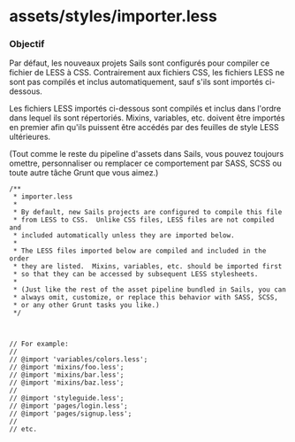 # assets/styles/importer.less
### Objectif

Par défaut, les nouveaux projets Sails sont configurés pour compiler ce fichier de LESS à CSS. Contrairement aux fichiers CSS, les fichiers LESS ne sont pas compilés et inclus automatiquement, sauf s'ils sont importés ci-dessous.

Les fichiers LESS importés ci-dessous sont compilés et inclus dans l'ordre dans lequel ils sont répertoriés. Mixins, variables, etc. doivent être importés en premier afin qu'ils puissent être accédés par des feuilles de style LESS ultérieures.

(Tout comme le reste du pipeline d'assets dans Sails, vous pouvez toujours omettre, personnaliser ou remplacer ce comportement par SASS, SCSS ou toute autre tâche Grunt que vous aimez.)

<docmeta name="displayName" value="importer.less">

```
/**
 * importer.less
 *
 * By default, new Sails projects are configured to compile this file
 * from LESS to CSS.  Unlike CSS files, LESS files are not compiled and
 * included automatically unless they are imported below.
 *
 * The LESS files imported below are compiled and included in the order
 * they are listed.  Mixins, variables, etc. should be imported first
 * so that they can be accessed by subsequent LESS stylesheets.
 *
 * (Just like the rest of the asset pipeline bundled in Sails, you can
 * always omit, customize, or replace this behavior with SASS, SCSS,
 * or any other Grunt tasks you like.)
 */



// For example:
//
// @import 'variables/colors.less';
// @import 'mixins/foo.less';
// @import 'mixins/bar.less';
// @import 'mixins/baz.less';
//
// @import 'styleguide.less';
// @import 'pages/login.less';
// @import 'pages/signup.less';
//
// etc.

```
